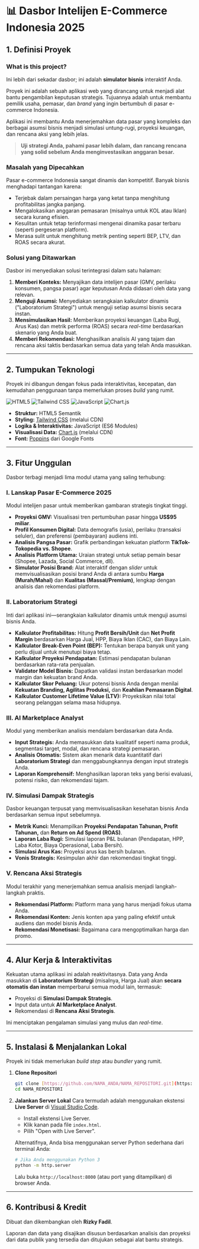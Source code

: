 # 📊 Dasbor Intelijen E-Commerce Indonesia 2025

## 1. Definisi Proyek

### What is this project?
Ini lebih dari sekadar dasbor; ini adalah **simulator bisnis** interaktif Anda.

<!-- YOLO test push 🚀 -->

Proyek ini adalah sebuah aplikasi web yang dirancang untuk menjadi alat bantu pengambilan keputusan strategis. Tujuannya adalah untuk membantu pemilik usaha, pemasar, dan *brand* yang ingin bertumbuh di pasar e-commerce Indonesia.

Aplikasi ini membantu Anda menerjemahkan data pasar yang kompleks dan berbagai asumsi bisnis menjadi simulasi untung-rugi, proyeksi keuangan, dan rencana aksi yang lebih jelas.

> **Uji strategi Anda, pahami pasar lebih dalam, dan rancang rencana yang solid sebelum Anda menginvestasikan anggaran besar.**

### Masalah yang Dipecahkan
Pasar e-commerce Indonesia sangat dinamis dan kompetitif. Banyak bisnis menghadapi tantangan karena:
* Terjebak dalam persaingan harga yang ketat tanpa menghitung profitabilitas jangka panjang.
* Mengalokasikan anggaran pemasaran (misalnya untuk KOL atau Iklan) secara kurang efisien.
* Kesulitan untuk tetap terinformasi mengenai dinamika pasar terbaru (seperti pergeseran platform).
* Merasa sulit untuk menghitung metrik penting seperti BEP, LTV, dan ROAS secara akurat.

### Solusi yang Ditawarkan
Dasbor ini menyediakan solusi terintegrasi dalam satu halaman:
1.  **Memberi Konteks:** Menyajikan data intelijen pasar (GMV, perilaku konsumen, pangsa pasar) agar keputusan Anda didasari oleh data yang relevan.
2.  **Menguji Asumsi:** Menyediakan serangkaian kalkulator dinamis ("Laboratorium Strategi") untuk menguji setiap asumsi bisnis secara instan.
3.  **Mensimulasikan Hasil:** Memberikan proyeksi keuangan (Laba Rugi, Arus Kas) dan metrik performa (ROAS) secara *real-time* berdasarkan skenario yang Anda buat.
4.  **Memberi Rekomendasi:** Menghasilkan analisis AI yang tajam dan rencana aksi taktis berdasarkan semua data yang telah Anda masukkan.

---

## 2. Tumpukan Teknologi

Proyek ini dibangun dengan fokus pada interaktivitas, kecepatan, dan kemudahan penggunaan tanpa memerlukan proses *build* yang rumit.

![HTML5](https://img.shields.io/badge/HTML5-E34F26?style=for-the-badge&logo=html5&logoColor=white)
![Tailwind CSS](https://img.shields.io/badge/Tailwind_CSS-38B2AC?style=for-the-badge&logo=tailwind-css&logoColor=white)
![JavaScript](https://img.shields.io/badge/JavaScript-F7DF1E?style=for-the-badge&logo=javascript&logoColor=black)
![Chart.js](https://img.shields.io/badge/Chart.js-FF6384?style=for-the-badge&logo=chartdotjs&logoColor=white)

* **Struktur:** HTML5 Semantik
* **Styling:** [Tailwind CSS](https://tailwindcss.com/) (melalui CDN)
* **Logika & Interaktivitas:** JavaScript (ES6 Modules)
* **Visualisasi Data:** [Chart.js](https://chartjs.org/) (melalui CDN)
* **Font:** [Poppins](https://fonts.google.com/specimen/Poppins) dari Google Fonts

---

## 3. Fitur Unggulan

Dasbor terbagi menjadi lima modul utama yang saling terhubung:

### I. Lanskap Pasar E-Commerce 2025
Modul intelijen pasar untuk memberikan gambaran strategis tingkat tinggi.
* **Proyeksi GMV:** Visualisasi tren pertumbuhan pasar hingga **US$95 miliar**.
* **Profil Konsumen Digital:** Data demografis (usia), perilaku (transaksi seluler), dan preferensi (pembayaran) audiens inti.
* **Analisis Pangsa Pasar:** Grafik perbandingan kekuatan platform **TikTok-Tokopedia vs. Shopee**.
* **Analisis Platform Utama:** Uraian strategi untuk setiap pemain besar (Shopee, Lazada, Social Commerce, dll).
* **Simulator Posisi Brand:** Alat interaktif dengan *slider* untuk memvisualisasikan posisi brand Anda di antara sumbu **Harga (Murah/Mahal)** dan **Kualitas (Massal/Premium)**, lengkap dengan analisis dan rekomendasi platform.

### II. Laboratorium Strategi
Inti dari aplikasi ini—serangkaian kalkulator dinamis untuk menguji asumsi bisnis Anda.
* **Kalkulator Profitabilitas:** Hitung **Profit Bersih/Unit** dan **Net Profit Margin** berdasarkan Harga Jual, HPP, Biaya Iklan (CAC), dan Biaya Lain.
* **Kalkulator Break-Even Point (BEP):** Tentukan berapa banyak unit yang perlu dijual untuk menutupi biaya tetap.
* **Kalkulator Proyeksi Pendapatan:** Estimasi pendapatan bulanan berdasarkan rata-rata penjualan.
* **Validator Model Bisnis:** Dapatkan validasi instan berdasarkan model margin dan kekuatan brand Anda.
* **Kalkulator Skor Peluang:** Ukur potensi bisnis Anda dengan menilai **Kekuatan Branding, Agilitas Produksi,** dan **Keahlian Pemasaran Digital**.
* **Kalkulator Customer Lifetime Value (LTV):** Proyeksikan nilai total seorang pelanggan selama masa hidupnya.

### III. AI Marketplace Analyst
Modul yang memberikan analisis mendalam berdasarkan data Anda.
* **Input Strategis:** Anda memasukkan data kualitatif seperti nama produk, segmentasi target, modal, dan rencana strategi pemasaran.
* **Analisis Otomatis:** Sistem akan menarik data kuantitatif dari **Laboratorium Strategi** dan menggabungkannya dengan input strategis Anda.
* **Laporan Komprehensif:** Menghasilkan laporan teks yang berisi evaluasi, potensi risiko, dan rekomendasi tajam.

### IV. Simulasi Dampak Strategis
Dasbor keuangan terpusat yang memvisualisasikan kesehatan bisnis Anda berdasarkan semua input sebelumnya.
* **Metrik Kunci:** Menampilkan **Proyeksi Pendapatan Tahunan, Profit Tahunan,** dan **Return on Ad Spend (ROAS)**.
* **Laporan Laba Rugi:** Simulasi laporan P&L bulanan (Pendapatan, HPP, Laba Kotor, Biaya Operasional, Laba Bersih).
* **Simulasi Arus Kas:** Proyeksi arus kas bersih bulanan.
* **Vonis Strategis:** Kesimpulan akhir dan rekomendasi tingkat tinggi.

### V. Rencana Aksi Strategis
Modul terakhir yang menerjemahkan semua analisis menjadi langkah-langkah praktis.
* **Rekomendasi Platform:** Platform mana yang harus menjadi fokus utama Anda.
* **Rekomendasi Konten:** Jenis konten apa yang paling efektif untuk audiens dan model bisnis Anda.
* **Rekomendasi Monetisasi:** Bagaimana cara mengoptimalkan harga dan promo.

---

## 4. Alur Kerja & Interaktivitas

Kekuatan utama aplikasi ini adalah reaktivitasnya. Data yang Anda masukkan di **Laboratorium Strategi** (misalnya, Harga Jual) akan **secara otomatis dan instan** memperbarui semua modul lain, termasuk:
* Proyeksi di **Simulasi Dampak Strategis**.
* Input data untuk **AI Marketplace Analyst**.
* Rekomendasi di **Rencana Aksi Strategis**.

Ini menciptakan pengalaman simulasi yang mulus dan *real-time*.

---

## 5. Instalasi & Menjalankan Lokal

Proyek ini tidak memerlukan *build step* atau *bundler* yang rumit.

1.  **Clone Repositori**
    ```bash
    git clone [https://github.com/NAMA_ANDA/NAMA_REPOSITORI.git](https://github.com/NAMA_ANDA/NAMA_REPOSITORI.git)
    cd NAMA_REPOSITORI
    ```

2.  **Jalankan Server Lokal**
    Cara termudah adalah menggunakan ekstensi **Live Server** di [Visual Studio Code](https://code.visualstudio.com/).
    * Install ekstensi Live Server.
    * Klik kanan pada file `index.html`.
    * Pilih "Open with Live Server".

    Alternatifnya, Anda bisa menggunakan server Python sederhana dari terminal Anda:
    ```bash
    # Jika Anda menggunakan Python 3
    python -m http.server
    ```
    Lalu buka `http://localhost:8000` (atau port yang ditampilkan) di browser Anda.

---

## 6. Kontribusi & Kredit

Dibuat dan dikembangkan oleh **Rizky Fadil**.

Laporan dan data yang disajikan disusun berdasarkan analisis dan proyeksi dari data publik yang tersedia dan ditujukan sebagai alat bantu strategis.
